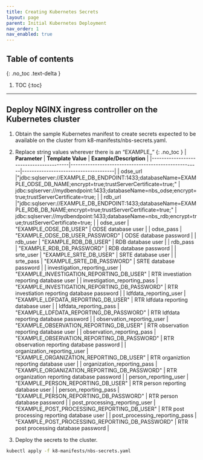 ```yaml
---
title: Creating Kubernetes Secrets
layout: page
parent: Initial Kubernetes Deployment
nav_order: 1
nav_enabled: true
---
```


## Table of contents
{: .no_toc .text-delta }

1. TOC
{:toc}

---
## Deploy NGINX ingress controller on the Kubernetes cluster

1. Obtain the sample Kubernetes manifest to create secrets expected to be available on the cluster from k8-manifests/nbs-secrets.yaml.
2. Replace string values wherever there is an “EXAMPLE_”
{: .no_toc }
    | **Parameter**                           | **Template Value**                         | **Example/Description**                      |
    |----------------------------------------|-----------------------------------------------------|--------------------------------------|
    | odse_url |"jdbc:sqlserver://EXAMPLE_DB_ENDPOINT:1433;databaseName=EXAMPLE_ODSE_DB_NAME;encrypt=true;trustServerCertificate=true;" | jdbc:sqlserver://mydbendpoint:1433;databaseName=nbs_odse;encrypt=true;trustServerCertificate=true; |
    | rdb_url |"jdbc:sqlserver://EXAMPLE_DB_ENDPOINT:1433;databaseName=EXAMPLE_RDB_DB_NAME;encrypt=true;trustServerCertificate=true;" |  jdbc:sqlserver://mydbendpoint:1433;databaseName=nbs_rdb;encrypt=true;trustServerCertificate=true; |
    | odse_user | "EXAMPLE_ODSE_DB_USER" | ODSE database user |
    | odse_pass | "EXAMPLE_ODSE_DB_USER_PASSWORD" | ODSE database password |
    | rdb_user  | "EXAMPLE_RDB_DB_USER" | RDB database user |
    | rdb_pass  | "EXAMPLE_RDB_DB_PASSWORD" | RDB database password |
    | srte_user | "EXAMPLE_SRTE_DB_USER" | SRTE database user |
    | srte_pass | "EXAMPLE_SRTE_DB_PASSWORD" | SRTE database password |
    | investigation_reporting_user | "EXAMPLE_INVESTIGATION_REPORTING_DB_USER" | RTR investiation reporting database user |
    | investigation_reporting_pass | "EXAMPLE_INVESTIGATION_REPORTING_DB_PASSWORD" | RTR investiation reporting database password |
    | ldfdata_reporting_user | "EXAMPLE_LDFDATA_REPORTING_DB_USER" | RTR ldfdata reporting database user |
    | ldfdata_reporting_pass | "EXAMPLE_LDFDATA_REPORTING_DB_PASSWORD" | RTR ldfdata reporting database password |
    | observation_reporting_user | "EXAMPLE_OBSERVATION_REPORTING_DB_USER" | RTR observation reporting database user |
    | observation_reporting_pass | "EXAMPLE_OBSERVATION_REPORTING_DB_PASSWORD" | RTR observation reporting database password |
    | organization_reporting_user | "EXAMPLE_ORGANIZATION_REPORTING_DB_USER" | RTR organiztion reporting  database user |
    | organization_reporting_pass | "EXAMPLE_ORGANIZATION_REPORTING_DB_PASSWORD" | RTR organization reporting database password |
    | person_reporting_user | "EXAMPLE_PERSON_REPORTING_DB_USER" | RTR person reporting database user |
    | person_reporting_pass | "EXAMPLE_PERSON_REPORTING_DB_PASSWORD" | RTR person database password |
    | post_processing_reporting_user | "EXAMPLE_POST_PROCESSING_REPORTING_DB_USER" | RTR post processing reporting database user |
    | post_processing_reporting_pass | "EXAMPLE_POST_PROCESSING_REPORTING_DB_PASSWORD" | RTR post processing database password |

3. Deploy the secrets to the cluster.
```bash
kubectl apply -f k8-manifests/nbs-secrets.yaml
```